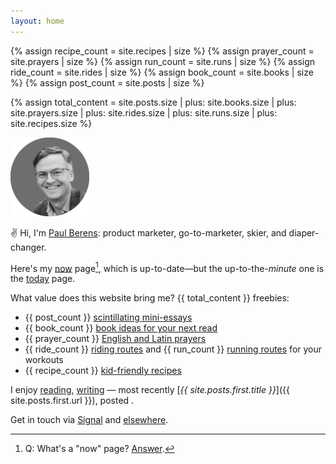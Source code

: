```yaml
---
layout: home
---
```

{% assign recipe_count = site.recipes | size %}
{% assign prayer_count = site.prayers | size %}
{% assign run_count = site.runs | size %}
{% assign ride_count = site.rides | size %}
{% assign book_count = site.books | size %}
{% assign post_count = site.posts | size %}

{% assign total_content = site.posts.size
    | plus: site.books.size
    | plus: site.prayers.size
    | plus: site.rides.size
    | plus: site.runs.size
    | plus: site.recipes.size %}

<img src="/assets/images/avatar_pmb_bw.png" alt="PMB avatar b/w" style="width: 25%;">

✌ Hi, I'm [Paul Berens](/infobox/): product marketer, go-to-marketer, skier, and diaper-changer.

Here's my [now](/now/) page[^1], which is up-to-date—but the up-to-the-*minute* one is the [today](/today/) page.

[^1]: Q: What's a "now" page? <a href="https://nownownow.com/about" target="_blank">Answer</a>.

What value does this website bring me? {{ total_content }} freebies:
- {{ post_count }} [scintillating mini-essays](/blog/)
- {{ book_count }} [book ideas for your next read](/books/)
- {{ prayer_count }} [English and Latin prayers](/prayers/)
- {{ ride_count }} [riding routes](/cycling/) and {{ run_count }} [running routes](/running/) for your workouts
- {{ recipe_count }} [kid-friendly recipes](/recipes/)

I enjoy [reading](/books/), [writing](/blog/) — most recently [*{{ site.posts.first.title }}*]({{ site.posts.first.url }}), posted <span id="timeDifferenceInline"></span>.

Get in touch via <a href="https://signal.me/#eu/ZIW9Fp74JntNZR6qR3lzP75kawn7rnT4aCdYIPAOG6eeO25MvYpC5a36bQqXv57v" target="_blank">Signal</a> and [elsewhere](/contact/).